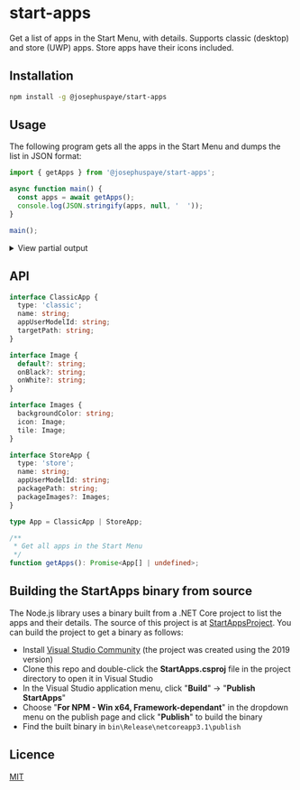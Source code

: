 # start-apps

Get a list of apps in the Start Menu, with details. Supports classic (desktop) and store (UWP) apps. Store apps have their icons included.

## Installation

```sh
npm install -g @josephuspaye/start-apps
```

## Usage

The following program gets all the apps in the Start Menu and dumps the list in JSON format:

```js
import { getApps } from '@josephuspaye/start-apps';

async function main() {
  const apps = await getApps();
  console.log(JSON.stringify(apps, null, '  '));
}

main();
```

<details>
<summary>View partial output</summary>

```js
[
  {
    type: 'store',
    name: 'Mail',
    appUserModelId:
      'microsoft.windowscommunicationsapps_8wekyb3d8bbwe!microsoft.windowslive.mail',
    packagePath:
      'C:\\Program Files\\WindowsApps\\microsoft.windowscommunicationsapps_16005.13228.41011.0_x64__8wekyb3d8bbwe',
    packageImages: {
      backgroundColor: '#0078D7',
      icon: {
        default:
          'C:\\Program Files\\WindowsApps\\microsoft.windowscommunicationsapps_16005.13228.41011.0_x64__8wekyb3d8bbwe\\images\\HxMailAppList.scale-400.png',
      },
      tile: {
        default:
          'C:\\Program Files\\WindowsApps\\microsoft.windowscommunicationsapps_16005.13228.41011.0_x64__8wekyb3d8bbwe\\images\\HxMailMediumTile.scale-400.png',
      },
    },
  },
  {
    type: 'classic',
    name: 'Word',
    appUserModelId: 'Microsoft.Office.WINWORD.EXE.15',
    targetPath:
      'C:\\Program Files\\Microsoft Office\\root\\Office16\\WINWORD.EXE',
  },
  // ...more apps...
];
```

</details>

## API

```ts
interface ClassicApp {
  type: 'classic';
  name: string;
  appUserModelId: string;
  targetPath: string;
}

interface Image {
  default?: string;
  onBlack?: string;
  onWhite?: string;
}

interface Images {
  backgroundColor: string;
  icon: Image;
  tile: Image;
}

interface StoreApp {
  type: 'store';
  name: string;
  appUserModelId: string;
  packagePath: string;
  packageImages?: Images;
}

type App = ClassicApp | StoreApp;

/**
 * Get all apps in the Start Menu
 */
function getApps(): Promise<App[] | undefined>;
```

## Building the StartApps binary from source

The Node.js library uses a binary built from a .NET Core project to list the apps and their details. The source of this project is at [StartAppsProject](./StartAppsProject). You can build the project to get a binary as follows:

- Install [Visual Studio Community](https://visualstudio.microsoft.com/vs/community/) (the project was created using the 2019 version)
- Clone this repo and double-click the **StartApps.csproj** file in the project directory to open it in Visual Studio
- In the Visual Studio application menu, click "**Build**" → "**Publish StartApps**"
- Choose "**For NPM - Win x64, Framework-dependant**" in the dropdown menu on the publish page and click "**Publish**" to build the binary
- Find the built binary in `bin\Release\netcoreapp3.1\publish`

## Licence

[MIT](LICENCE)
